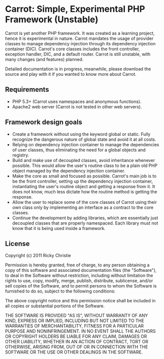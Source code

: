 Carrot: Simple, Experimental PHP Framework (Unstable)
=====================================================

Carrot is yet another PHP framework. It was created as a learning
project, hence it is experimental in nature. Carrot mandates the
usage of provider classes to manage dependency injection through
its dependency injection container (DIC). Carrot's core classes
includes the front controller, exception handler, DIC, and a
default router. Carrot is still unstable, with many changes (and
features) planned.

Detailed documentation is in progress, meanwhile, please download
the source and play with it if you wanted to know more about
Carrot.

Requirements
------------

- PHP 5.3+ (Carrot uses namespaces and anonymous functions).
- Apache2 web server (Carrot is not tested in other web servers).

Framework design goals
----------------------

- Create a framework without using the keyword global or static.
  Fully recognize the dangerous nature of global state and avoid
  it at all costs.
- Relying on dependency injection container to manage the
  dependencies of user classes, thus eliminating the need for a
  global objects and registry.
- Build and make use of decoupled classes, avoid inheritance
  whenever possible. This would allow the user's routine class
  to be a plain old PHP object managed by the dependency injection
  container.
- Make the core as small and focused as possible. Carrot's main
  job is to be the front controller, setting up the dependency
  injection container, instantiating the user's routine object
  and getting a response from it. It does not know, much less
  dictate how the routine method is getting the response.
- Allow the user to replace some of the core classes of Carrot
  using their own class only by implementing an interface as a
  contract to the core classes.
- Continue the development by adding libraries, which are
  essentially just decoupled classes that are properly namespaced.
  Each library must not know that it is being used inside a
  framework.

License
-------

Copyright (c) 2011 Ricky Christie

Permission is hereby granted, free of charge, to any person obtaining a copy
of this software and associated documentation files (the "Software"), to deal
in the Software without restriction, including without limitation the rights
to use, copy, modify, merge, publish, distribute, sublicense, and/or sell
copies of the Software, and to permit persons to whom the Software is
furnished to do so, subject to the following conditions:

The above copyright notice and this permission notice shall be included in
all copies or substantial portions of the Software.

THE SOFTWARE IS PROVIDED "AS IS", WITHOUT WARRANTY OF ANY KIND, EXPRESS OR
IMPLIED, INCLUDING BUT NOT LIMITED TO THE WARRANTIES OF MERCHANTABILITY,
FITNESS FOR A PARTICULAR PURPOSE AND NONINFRINGEMENT. IN NO EVENT SHALL THE
AUTHORS OR COPYRIGHT HOLDERS BE LIABLE FOR ANY CLAIM, DAMAGES OR OTHER
LIABILITY, WHETHER IN AN ACTION OF CONTRACT, TORT OR OTHERWISE, ARISING FROM,
OUT OF OR IN CONNECTION WITH THE SOFTWARE OR THE USE OR OTHER DEALINGS IN
THE SOFTWARE.